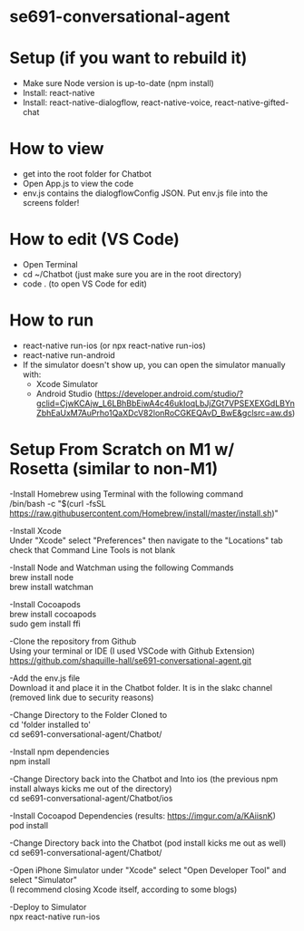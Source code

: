 # se691-conversational-agent

# Setup (if you want to rebuild it)
- Make sure Node version is up-to-date (npm install)
- Install: react-native
- Install: react-native-dialogflow, react-native-voice, react-native-gifted-chat

# How to view
- get into the root folder for Chatbot
- Open App.js to view the code
- env.js contains the dialogflowConfig JSON. Put env.js file into the screens folder!

# How to edit (VS Code)
- Open Terminal
- cd ~/Chatbot (just make sure you are in the root directory)
- code . (to open VS Code for edit)

# How to run
- react-native run-ios (or npx react-native run-ios)
- react-native run-android
- If the simulator doesn't show up, you can open the simulator manually with:
  + Xcode Simulator
  + Android Studio (https://developer.android.com/studio/?gclid=CjwKCAjw_L6LBhBbEiwA4c46ukIoqLbJjZGt7VPSEXEXGdLBYnZbhEaUxM7AuPrho1QaXDcV82lonRoCGKEQAvD_BwE&gclsrc=aw.ds)


# Setup From Scratch on M1 w/ Rosetta (similar to non-M1)

-Install Homebrew using Terminal with the following command  
/bin/bash -c "$(curl -fsSL https://raw.githubusercontent.com/Homebrew/install/master/install.sh)"

-Install Xcode  
Under "Xcode" select "Preferences" then navigate to the "Locations" tab check that Command Line Tools is not blank  

-Install Node and Watchman using the following Commands  
brew install node  
brew install watchman  

-Install Cocoapods  
brew install cocoapods  
sudo gem install ffi  

-Clone the repository from Github  
Using your terminal or IDE (I used VSCode with Github Extension)  
https://github.com/shaquille-hall/se691-conversational-agent.git  

-Add the env.js file  
Download it and place it in the Chatbot folder. It is in the slakc channel (removed link due to security reasons) 

-Change Directory to the Folder Cloned to    
cd 'folder installed to'  
cd se691-conversational-agent/Chatbot/  

-Install npm dependencies  
npm install  

-Change Directory back into the Chatbot and Into ios (the previous npm install always kicks me out of the directory)  
cd se691-conversational-agent/Chatbot/ios    

-Install Cocoapod Dependencies (results: https://imgur.com/a/KAiisnK)   
pod install  

-Change Directory back into the Chatbot (pod install kicks me out as well)  
cd se691-conversational-agent/Chatbot/  

-Open iPhone Simulator under "Xcode" select "Open Developer Tool" and select "Simulator"  
(I recommend closing Xcode itself, according to some blogs)  

-Deploy to Simulator  
npx react-native run-ios
